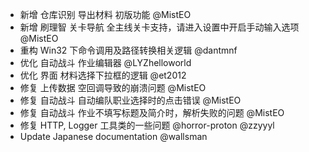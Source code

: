 - 新增 仓库识别 导出材料 初版功能 @MistEO
- 新增 刷理智 关卡导航 全主线关卡支持，请进入设置中开启手动输入选项 @MistEO
- 重构 Win32 下命令调用及路径转换相关逻辑 @dantmnf
- 优化 自动战斗 作业编辑器 @LYZhelloworld
- 优化 界面 材料选择下拉框的逻辑 @et2012
- 修复 上传数据 空回调导致的崩溃问题 @MistEO
- 修复 自动战斗 自动编队职业选择时的点击错误 @MistEO
- 修复 自动战斗 作业不填写标题及简介时，解析失败的问题 @MistEO
- 修复 HTTP, Logger 工具类的一些问题 @horror-proton @zzyyyl
- Update Japanese documentation @wallsman
